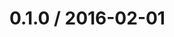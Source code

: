 <!--remark setext-->

<!--lint disable no-multiple-toplevel-headings-->

0.1.0 / 2016-02-01
==================
